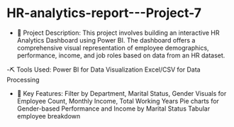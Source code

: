 # HR-analytics-report---Project-7

- 📁 Project Description:
This project involves building an interactive HR Analytics Dashboard using Power BI. The dashboard offers a comprehensive visual representation of employee demographics, performance, income,
and job roles based on data from an HR dataset.

-⛏️ Tools Used:
Power BI for Data Visualization
Excel/CSV for Data Processing

- 💫 Key Features:
Filter by Department, Marital Status, Gender
Visuals for Employee Count, Monthly Income, Total Working Years
Pie charts for Gender-based Performance and Income by Marital Status
Tabular employee breakdown
